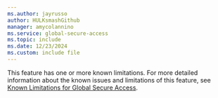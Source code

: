 ```yaml
---
ms.author: jayrusso
author: HULKsmashGithub
manager: amycolannino
ms.service: global-secure-access
ms.topic: include
ms.date: 12/23/2024
ms.custom: include file
---
```


This feature has one or more known limitations. For more detailed information about the known issues and limitations of this feature, see [Known Limitations for Global Secure Access](../global-secure-access/reference-current-known-limitations.md).
